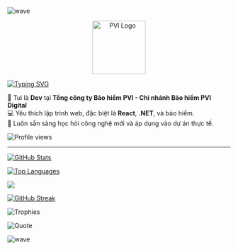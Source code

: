 ![wave](https://capsule-render.vercel.app/api?type=waving&color=0:FFD700,100:0000CD&height=120&section=header)

<p align="center">
  <img src="https://upload.wikimedia.org/wikipedia/commons/6/6e/PVI_Holdings_logo.png" alt="PVI Logo" width="120"/>
</p>

[![Typing SVG](https://readme-typing-svg.demolab.com?font=Fira+Code&size=22&pause=1000&color=0000CD&width=500&lines=Dev+tại+PVI+Digital;Yêu+React+và+.NET;Luôn+học+hỏi+công+nghệ+mới)](https://git.io/typing-svg)

💼 Tui là **Dev** tại **Tổng công ty Bảo hiểm PVI - Chi nhánh Bảo hiểm PVI Digital**  
💻 Yêu thích lập trình web, đặc biệt là **React**, **.NET**, và bảo hiểm.  
🚀 Luôn sẵn sàng học hỏi công nghệ mới và áp dụng vào dự án thực tế.  

![Profile views](https://komarev.com/ghpvc/?username=bttlove&color=blue)

---

[![GitHub Stats](https://github-readme-stats.vercel.app/api?username=bttlove&show_icons=true&theme=default&count_private=true)](https://github.com/anuraghazra/github-readme-stats)

[![Top Languages](https://github-readme-stats.vercel.app/api/top-langs/?username=bttlove&layout=compact&count_private=true)](https://github.com/anuraghazra/github-readme-stats)

[![](https://github-profile-summary-cards.vercel.app/api/cards/profile-details?username=bttlove&theme=default)](https://github.com/vn7n24fzkq/github-profile-summary-cards)

[![GitHub Streak](https://streak-stats.demolab.com?user=bttlove&theme=default&count_private=true)](https://git.io/streak-stats)

![Trophies](https://github-profile-trophy.vercel.app/?username=bttlove&theme=flat&count_private=true)

![Quote](https://quotes-github-readme.vercel.app/api?type=horizontal&theme=light)

![wave](https://capsule-render.vercel.app/api?type=waving&color=0:FFD700,100:0000CD&height=120&section=footer)
